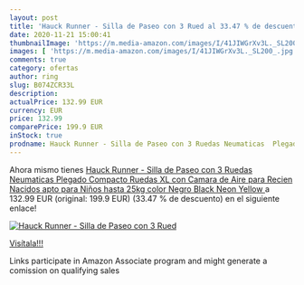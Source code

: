 ```yaml
---
layout: post
title: 'Hauck Runner - Silla de Paseo con 3 Rued al 33.47 % de descuento'
date: 2020-11-21 15:00:41
thumbnailImage: 'https://m.media-amazon.com/images/I/41JIWGrXv3L._SL200_.jpg'
images: [ 'https://m.media-amazon.com/images/I/41JIWGrXv3L._SL200_.jpg' ]
comments: true
category: ofertas
author: ring
slug: B074ZCR33L
description:
actualPrice: 132.99 EUR
currency: EUR
price: 132.99
comparePrice: 199.9 EUR
inStock: true
prodname: Hauck Runner - Silla de Paseo con 3 Ruedas Neumaticas  Plegado Compacto  Ruedas XL  con Camara de Aire  para Recien Nacidos  apto para Niños hasta 25kg  color Negro  Black Neon Yellow 
---
```


Ahora mismo tienes [Hauck Runner - Silla de Paseo con 3 Ruedas Neumaticas  Plegado Compacto  Ruedas XL  con Camara de Aire  para Recien Nacidos  apto para Niños hasta 25kg  color Negro  Black Neon Yellow ](https://www.amazon.es/dp/B074ZCR33L/?tag=tolees-21) a 132.99 EUR (original: 199.9 EUR) (33.47 %  de descuento) en el siguiente enlace!

[![Hauck Runner - Silla de Paseo con 3 Rued](https://m.media-amazon.com/images/I/41JIWGrXv3L._SL200_.jpg)](https://www.amazon.es/dp/B074ZCR33L/?tag=tolees-21)

[Visítala!!!](https://www.amazon.es/dp/B074ZCR33L/?tag=tolees-21)

Links participate in Amazon Associate program and might generate a comission on qualifying sales
